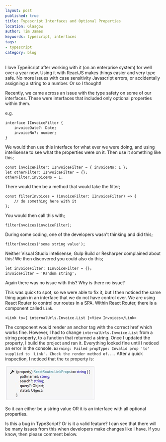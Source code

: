 ```yaml
---
layout: post
published: true
title: Typescript Interfaces and Optional Properties
location: Glasgow
author: Tim James
keywords: typescript, interfaces
tags:
- typescript
category: blog
---
```


I love TypeScript after working with it (on an enterprise system) for well over a year now. Using it with ReactJS makes things easier and very type safe. No more issues with case sensitivity Javascript errors, or accidentally assigning a string to a number. Or so I thought!

Recently, we came across an issue with the type safety on some of our interfaces. These were interfaces that included only optional properties within them.

e.g.

    interface IInvoiceFilter {
        invoiceDate?: Date;
        invoiceNo?: number;
    }

We would then use this interface for what ever we were doing, and using intellisense to see what the properties were on it. Then use it something like this;

    const invoiceFilter: IInvoiceFilter = { invoiceNo: 1 };
    let otherFilter: IInvoiceFilter = {};
    otherFilter.invoiceNo = 1;

There would then be a method that would take the filter;

    const filterInvoices = (invoiceFilter: IInvoiceFilter) => {
        // do something here with it
    };

You would then call this with;

    filterInvoices(invoiceFilter);

<!--excerpt-->

During some coding, one of the developers wasn't thinking and did this;

    filterInvoices('some string value');

Neither Visual Studio intelisense, Gulp Build or Resharper complained about this! We then discovered you could also do this;

    let invoiceFilter: IInvoiceFilter = {};
    invoiceFilter = 'Random string';

Again there was no issue with this? Why is there no issue?

This was quick to spot, so we were able to fix it, but I then noticed the same thing again in an interface that we do not have control over. We are using React Router to control our routes in a SPA. Within React Router, there is a component called `Link`.

    <Link to={ internalUrls.Invoice.List }>View Invoices</Link>

The component would render an anchor tag with the correct href which works fine. However, I had to change `internalUrls.Invoice.List` from a string property, to a function that returned a string. Once I updated the property, I build the project and ran it. Everything looked fine until I noticed an error in the console. `Warning: Failed propType: Invalid prop 'to' supplied to 'Link'. Check the render method of...`.
After a quick inspection, I noticed that the `to` property is:

![Correct](/img/reactjs/link-interface.jpg)

So it can either be a string value OR it is an interface with all optional properties.

Is this a bug in TypeScript? Or is it a valid feature? I can see that there will be many issues from this when developers make changes like I have. If you know, then please comment below.
